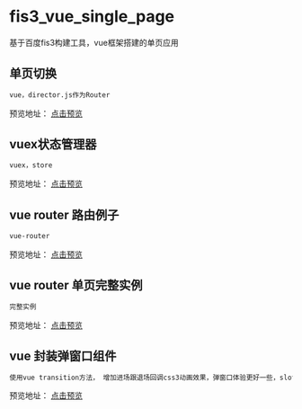 # fis3_vue_single_page
基于百度fis3构建工具，vue框架搭建的单页应用



## 单页切换
```bash
vue，director.js作为Router
```
预览地址： <a  target="_blank"  href="https://zky86.github.io/fis3_vue_single_page/pub/#hot/hot">点击预览</a>


## vuex状态管理器
```bash
vuex，store
```
预览地址： <a  target="_blank"  href="https://zky86.github.io/fis3_vue_single_page/pub/vuex_2.html">点击预览</a>


##  vue router 路由例子
```bash
vue-router
```
预览地址： <a  target="_blank"  href="https://zky86.github.io/fis3_vue_single_page/pub/vue_router.html">点击预览</a>


##  vue router 单页完整实例
```bash
完整实例
```
预览地址： <a  target="_blank"  href="https://zky86.github.io/fis3_vue_single_page/pub/vue_router_1.html">点击预览</a>

##  vue 封装弹窗口组件
```bash
使用vue transition方法， 增加进场跟退场回调css3动画效果，弹窗口体验更好一些，slot内容分发到组件，起到props传递的作用。
```
预览地址： <a  target="_blank"  href="https://zky86.github.io/fis3_vue_single_page/pub/pop_confirm.html">点击预览</a>